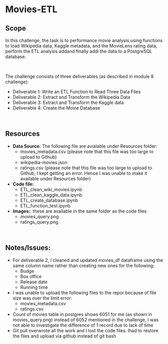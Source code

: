 # Movies-ETL

## Scope  
In this challenge, the task is to performance movie analysis using functions to load Wikipedia data, Kaggle metadata, and the MovieLens rating data, perform the ETL analysis addand finally addi the data to a PostgreSQL database.

<br />

The challenge consists of three deliverables (as described in module 8 challenge):
- Deliverable 1: Write an ETL Function to Read Three Data Files
- Deliverable 2: Extract and Transform the Wikipedia Data
- Deliverable 3: Extract and Transform the Kaggle data
- Deliverable 4: Create the Movie Database

<br />

## Resources
- **Data Source:** The following file are avialable under Resources folder:
  -  movies_metadata.csv (please note that this file was too large to upload to Github)
  -  wikipedia-movies.json
  -  ratings.csv (please note that this file was too large to upload to Github, I kept getting an error. Hence I was unable to make it available under Resources folder)
- **Code file:**
  -  ETL_clean_wiki_movies.ipynb
  -  ETL_clean_kaggle_data.ipynb
  -  ETL_create_database.ipynb
  -  ETL_function_test.ipynb
- **Images:**: these are available in the same folder as the code files
  -  movies_query.png
  -  ratings_query.png

<br />

## Notes/Issues:
- For deliverable 2, I cleaned and updated movies_df dataframe using the same column name rather than creating new ones for the following:
  - Budge
  - Box office
  - Release date
  - Running time
- I was unable to upload the following files to the repor because of file size was over the limit error:
  - movies_metadata.csv
  - ratings.csv 
- Count of movies table in postgres shows 6051 for me (as shown in movies_query.png) instead of 6052 mentioned in the challenge, I was not able to investigate the difference of 1 record due to lack of time
- Git pull overwrote all the work and I lost the code files. Ihad to restore the files and upload via github instead of git bash
